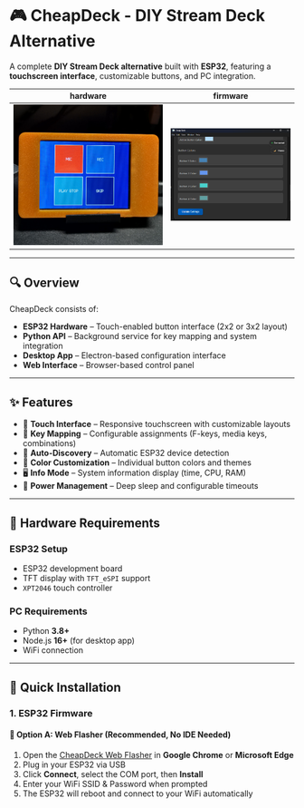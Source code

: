 # 🎮 CheapDeck - DIY Stream Deck Alternative

A complete **DIY Stream Deck alternative** built with **ESP32**, featuring a **touchscreen interface**, customizable buttons, and PC integration.

| hardware | firmware |
|----------|-------|
| ![buttons](pic.png) | ![windows app](pic2.png) |
---

## 🔍 Overview

CheapDeck consists of:

- **ESP32 Hardware** – Touch-enabled button interface (2x2 or 3x2 layout)  
- **Python API** – Background service for key mapping and system integration  
- **Desktop App** – Electron-based configuration interface  
- **Web Interface** – Browser-based control panel  

---

## ✨ Features

- 📱 **Touch Interface** – Responsive touchscreen with customizable layouts  
- 🎹 **Key Mapping** – Configurable assignments (F-keys, media keys, combinations)  
- 🔎 **Auto-Discovery** – Automatic ESP32 device detection  
- 🎨 **Color Customization** – Individual button colors and themes  
- 🖥 **Info Mode** – System information display (time, CPU, RAM)  
- 🔋 **Power Management** – Deep sleep and configurable timeouts  

---

## 🔧 Hardware Requirements

### ESP32 Setup
- ESP32 development board  
- TFT display with `TFT_eSPI` support  
- `XPT2046` touch controller  

### PC Requirements
- Python **3.8+**  
- Node.js **16+** (for desktop app)  
- WiFi connection  

---

## 🚀 Quick Installation

### 1. ESP32 Firmware

#### 🔹 Option A: Web Flasher (Recommended, No IDE Needed)
1. Open the [CheapDeck Web Flasher](https://hdmain.github.io/CheapDeck_Webflasher) in **Google Chrome** or **Microsoft Edge**  
2. Plug in your ESP32 via USB  
3. Click **Connect**, select the COM port, then **Install**  
4. Enter your WiFi SSID & Password when prompted  
5. The ESP32 will reboot and connect to your WiFi automatically
